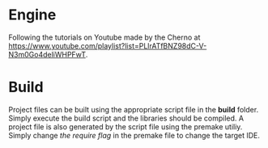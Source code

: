 # Engine

Following the tutorials on Youtube made by the Cherno at https://www.youtube.com/playlist?list=PLlrATfBNZ98dC-V-N3m0Go4deliWHPFwT.

# Build

Project files can be built using the appropriate script file in the <b>build</b> folder. Simply execute the build script and the libraries should be compiled. A project file is also generated by the script file using the premake utiliy. Simply change <i>the require flag</i> in the premake file to change the target IDE.
